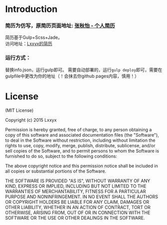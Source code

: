# Introduction

### 简历为仿写，原简历页面地址: [张秋怡 - 个人简历](https://joyeecheung.github.io/resume/)

简历基于Gulp+Scss+Jade。  
访问地址：[Lxxyx的简历](http://115.159.148.159/)

### 运行方式：
替换info.json，运行gulp即可。
需要自动部署的，运行`gulp deploy`即可，需要在gulpfile中更改为你的地址（！会抹去你github pages内容，慎用！）
### 

# License
(MIT License)

Copyright (c) 2015 Lxxyx

Permission is hereby granted, free of charge, to any person obtaining a copy of this software and associated documentation files (the "Software"), to deal in the Software without restriction, including without limitation the rights to use, copy, modify, merge, publish, distribute, sublicense, and/or sell copies of the Software, and to permit persons to whom the Software is furnished to do so, subject to the following conditions:

The above copyright notice and this permission notice shall be included in all copies or substantial portions of the Software.

THE SOFTWARE IS PROVIDED "AS IS", WITHOUT WARRANTY OF ANY KIND, EXPRESS OR IMPLIED, INCLUDING BUT NOT LIMITED TO THE WARRANTIES OF MERCHANTABILITY, FITNESS FOR A PARTICULAR PURPOSE AND NONINFRINGEMENT. IN NO EVENT SHALL THE AUTHORS OR COPYRIGHT HOLDERS BE LIABLE FOR ANY CLAIM, DAMAGES OR OTHER LIABILITY, WHETHER IN AN ACTION OF CONTRACT, TORT OR OTHERWISE, ARISING FROM, OUT OF OR IN CONNECTION WITH THE SOFTWARE OR THE USE OR OTHER DEALINGS IN THE SOFTWARE.